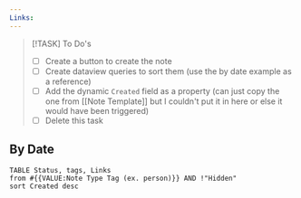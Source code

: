 ```yaml
---
Links:
---
```


> [!TASK] To Do's
>
> - [ ] Create a button to create the note
> - [ ] Create dataview queries to sort them (use the by date example as a reference)
> - [ ] Add the dynamic `Created` field as a property (can just copy the one from [[Note Template]] but I couldn't put it in here or else it would have been triggered)
> - [ ] Delete this task

## By Date

```dataview
TABLE Status, tags, Links
from #{{VALUE:Note Type Tag (ex. person)}} AND !"Hidden"
sort Created desc
```
